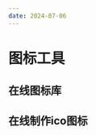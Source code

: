 ```yaml
---
date: 2024-07-06
---
```


# 图标工具

## 在线图标库

<guide-link text="Iconfont - 阿里巴巴矢量图标库" src="https://www.iconfont.cn/" />

<guide-link text="Font Awesome" src="https://fontawesome.com/" />

<guide-link text="FLATICON" src="https://www.flaticon.com/" />

<guide-link text="ionicons" src="https://ionic.io/ionicons" />

<guide-link text="Bootstrap Icons" src="https://icons.getbootstrap.com/" />

<guide-link text="Eva Icons" src="https://akveo.github.io/eva-icons/#/" />

## 在线制作ico图标

<guide-link text="favicon.ico Generator" src="https://www.favicon.cc/" />

<guide-link text="Favicon Generator. For real." src="https://realfavicongenerator.net/" />

<guide-link text="在线生成透明 ICO 图标" src="https://www.ico51.cn/" />
